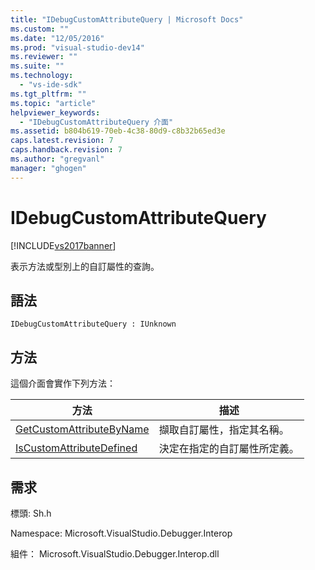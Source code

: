 ```yaml
---
title: "IDebugCustomAttributeQuery | Microsoft Docs"
ms.custom: ""
ms.date: "12/05/2016"
ms.prod: "visual-studio-dev14"
ms.reviewer: ""
ms.suite: ""
ms.technology: 
  - "vs-ide-sdk"
ms.tgt_pltfrm: ""
ms.topic: "article"
helpviewer_keywords: 
  - "IDebugCustomAttributeQuery 介面"
ms.assetid: b804b619-70eb-4c38-80d9-c8b32b65ed3e
caps.latest.revision: 7
caps.handback.revision: 7
ms.author: "gregvanl"
manager: "ghogen"
---
```

# IDebugCustomAttributeQuery
[!INCLUDE[vs2017banner](../../../code-quality/includes/vs2017banner.md)]

表示方法或型別上的自訂屬性的查詢。  
  
## 語法  
  
```  
IDebugCustomAttributeQuery : IUnknown  
```  
  
## 方法  
 這個介面會實作下列方法：  
  
|方法|描述|  
|--------|--------|  
|[GetCustomAttributeByName](../../../extensibility/debugger/reference/idebugcustomattributequery-getcustomattributebyname.md)|擷取自訂屬性，指定其名稱。|  
|[IsCustomAttributeDefined](../../../extensibility/debugger/reference/idebugcustomattributequery-iscustomattributedefined.md)|決定在指定的自訂屬性所定義。|  
  
## 需求  
 標頭: Sh.h  
  
 Namespace: Microsoft.VisualStudio.Debugger.Interop  
  
 組件： Microsoft.VisualStudio.Debugger.Interop.dll